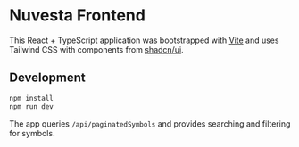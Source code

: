 # Nuvesta Frontend

This React + TypeScript application was bootstrapped with [Vite](https://vite.dev) and uses Tailwind CSS with components from [shadcn/ui](https://ui.shadcn.com).

## Development

```bash
npm install
npm run dev
```

The app queries `/api/paginatedSymbols` and provides searching and filtering for symbols.

